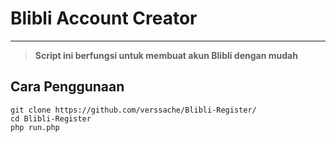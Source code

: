 # Blibli Account Creator

----

> **Script ini berfungsi untuk membuat akun Blibli dengan mudah**

## Cara Penggunaan
```
git clone https://github.com/verssache/Blibli-Register/
cd Blibli-Register
php run.php
```
